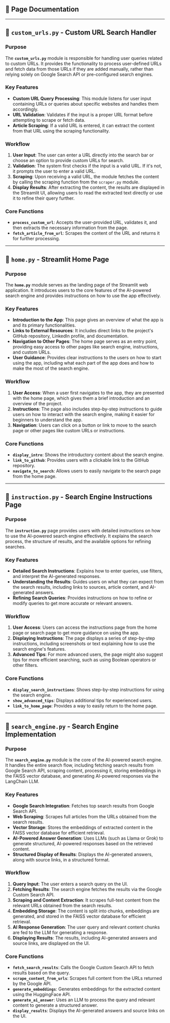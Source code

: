 ## 📂 **Page Documentation**

---

## 📄 **`custom_urls.py` - Custom URL Search Handler**

### **Purpose**
The **`custom_urls.py`** module is responsible for handling user queries related to custom URLs. It provides the functionality to process user-defined URLs and fetch data from those URLs if they are added manually, rather than relying solely on Google Search API or pre-configured search engines.

### **Key Features**
- **Custom URL Query Processing**: This module listens for user input containing URLs or queries about specific websites and handles them accordingly.
- **URL Validation**: Validates if the input is a proper URL format before attempting to scrape or fetch data.
- **Article Scraping**: If a valid URL is entered, it can extract the content from that URL using the scraping functionality.

### **Workflow**
1. **User Input**: The user can enter a URL directly into the search bar or choose an option to provide custom URLs for search.
2. **Validation**: The system first checks if the input is a valid URL. If it's not, it prompts the user to enter a valid URL.
3. **Scraping**: Upon receiving a valid URL, the module fetches the content by calling the scraping function from the `scraper.py` module.
4. **Display Results**: After extracting the content, the results are displayed in the Streamlit UI, allowing users to read the extracted text directly or use it to refine their query further.

### **Core Functions**
- **`process_custom_url`**: Accepts the user-provided URL, validates it, and then extracts the necessary information from the page.
- **`fetch_article_from_url`**: Scrapes the content of the URL and returns it for further processing.

---

## 📄 **`home.py` - Streamlit Home Page**

### **Purpose**
The **`home.py`** module serves as the landing page of the Streamlit web application. It introduces users to the core features of the AI-powered search engine and provides instructions on how to use the app effectively.

### **Key Features**
- **Introduction to the App**: This page gives an overview of what the app is and its primary functionalities.
- **Links to External Resources**: It includes direct links to the project's GitHub repository, LinkedIn profile, and documentation.
- **Navigation to Other Pages**: The home page serves as an entry point, providing easy access to other pages like search engine, instructions, and custom URLs.
- **User Guidance**: Provides clear instructions to the users on how to start using the app, including what each part of the app does and how to make the most of the search engine.

### **Workflow**
1. **User Access**: When a user first navigates to the app, they are presented with the home page, which gives them a brief introduction and an overview of the project.
2. **Instructions**: The page also includes step-by-step instructions to guide users on how to interact with the search engine, making it easier for beginners to understand the app.
3. **Navigation**: Users can click on a button or link to move to the search page or other pages like custom URLs or instructions.

### **Core Functions**
- **`display_intro`**: Shows the introductory content about the search engine.
- **`link_to_github`**: Provides users with a clickable link to the GitHub repository.
- **`navigate_to_search`**: Allows users to easily navigate to the search page from the home page.

---

## 📄 **`instruction.py` - Search Engine Instructions Page**

### **Purpose**
The **`instruction.py`** page provides users with detailed instructions on how to use the AI-powered search engine effectively. It explains the search process, the structure of results, and the available options for refining searches.

### **Key Features**
- **Detailed Search Instructions**: Explains how to enter queries, use filters, and interpret the AI-generated responses.
- **Understanding the Results**: Guides users on what they can expect from the search results, including links to sources, article content, and AI-generated answers.
- **Refining Search Queries**: Provides instructions on how to refine or modify queries to get more accurate or relevant answers.

### **Workflow**
1. **User Access**: Users can access the instructions page from the home page or search page to get more guidance on using the app.
2. **Displaying Instructions**: The page displays a series of step-by-step instructions, including screenshots or text explaining how to use the search engine's features.
3. **Advanced Tips**: For more advanced users, the page might also suggest tips for more efficient searching, such as using Boolean operators or other filters.

### **Core Functions**
- **`display_search_instructions`**: Shows step-by-step instructions for using the search engine.
- **`show_advanced_tips`**: Displays additional tips for experienced users.
- **`link_to_home_page`**: Provides a way to easily return to the home page.

---

## 📄 **`search_engine.py` - Search Engine Implementation**

### **Purpose**
The **`search_engine.py`** module is the core of the AI-powered search engine. It handles the entire search flow, including fetching search results from Google Search API, scraping content, processing it, storing embeddings in the FAISS vector database, and generating AI-powered responses via the LangChain LLM.

### **Key Features**
- **Google Search Integration**: Fetches top search results from Google Search API.
- **Web Scraping**: Scrapes full articles from the URLs obtained from the search results.
- **Vector Storage**: Stores the embeddings of extracted content in the FAISS vector database for efficient retrieval.
- **AI-Powered Answer Generation**: Uses LLMs (such as Llama or Grok) to generate structured, AI-powered responses based on the retrieved content.
- **Structured Display of Results**: Displays the AI-generated answers, along with source links, in a structured format.

### **Workflow**
1. **Query Input**: The user enters a search query on the UI.
2. **Fetching Results**: The search engine fetches the results via the Google Custom Search API.
3. **Scraping and Content Extraction**: It scrapes full-text content from the relevant URLs obtained from the search results.
4. **Embedding Storage**: The content is split into chunks, embeddings are generated, and stored in the FAISS vector database for efficient retrieval.
5. **AI Response Generation**: The user query and relevant content chunks are fed to the LLM for generating a response.
6. **Displaying Results**: The results, including AI-generated answers and source links, are displayed on the UI.

### **Core Functions**
- **`fetch_search_results`**: Calls the Google Custom Search API to fetch results based on the query.
- **`scrape_content_from_urls`**: Scrapes full content from the URLs returned by the Google API.
- **`generate_embeddings`**: Generates embeddings for the extracted content using the HuggingFace API.
- **`generate_ai_answer`**: Uses an LLM to process the query and relevant content to generate a structured answer.
- **`display_results`**: Displays the AI-generated answers and source links on the UI.